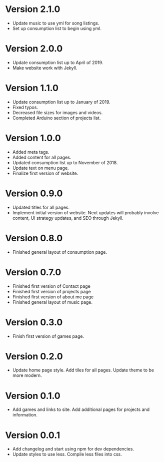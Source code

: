# Version 2.1.0
* Update music to use yml for song listings.
* Set up consumption list to begin using yml.

# Version 2.0.0
* Update consumption list up to April of 2019.
* Make website work with Jekyll.

# Version 1.1.0
* Update consumption list up to January of 2019.
* Fixed typos.
* Decreased file sizes for images and videos.
* Completed Arduino section of projects list.

# Version 1.0.0
* Added meta tags.
* Added content for all pages.
* Updated consumption list up to November of 2018.
* Update text on menu page.
* Finalize first version of website.

# Version 0.9.0
* Updated titles for all pages.
* Implement initial version of website. Next updates will probably involve content, UI strategy updates, and SEO through Jekyll.

# Version 0.8.0
* Finished general layout of consumption page.

# Version 0.7.0
* Finished first version of Contact page
* Finished first version of projects page
* Finished first version of about me page
* Finished general layout of music page.

# Version 0.3.0
* Finish first version of games page.

# Version 0.2.0
* Update home page style. Add tiles for all pages. Update theme to be more modern.

# Version 0.1.0
* Add games and links to site. Add additional pages for projects and information.

# Version 0.0.1
* Add changelog and start using npm for dev dependencies.
* Update styles to use less. Compile less files into css.